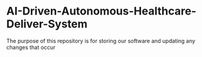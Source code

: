 # AI-Driven-Autonomous-Healthcare-Deliver-System
The purpose of this repository is for storing our software and updating any changes that occur
